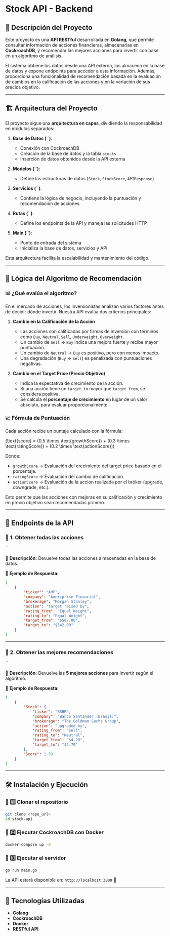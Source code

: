 # Stock API - Backend

## 📌 Descripción del Proyecto

Este proyecto es una **API RESTful** desarrollada en **Golang**, que permite consultar información de acciones financieras, almacenarlas en **CockroachDB**, y recomendar las mejores acciones para invertir con base en un algoritmo de análisis.

El sistema obtiene los datos desde una API externa, los almacena en la base de datos y expone endpoints para acceder a esta información. Además, proporciona una funcionalidad de recomendación basada en la evaluación de cambios en la calificación de las acciones y en la variación de sus precios objetivo.

---

## 🏗️ Arquitectura del Proyecto

El proyecto sigue una **arquitectura en capas**, dividiendo la responsabilidad en módulos separados:

1. **Base de Datos (**``**)**:

   - Conexión con CockroachDB
   - Creación de la base de datos y la tabla `stocks`
   - Inserción de datos obtenidos desde la API externa

2. **Modelos (**``**)**:

   - Define las estructuras de datos (`Stock`, `StockScore`, `APIResponse`)

3. **Servicios (**``**)**:

   - Contiene la lógica de negocio, incluyendo la puntuación y recomendación de acciones

4. **Rutas (**``**)**:

   - Define los endpoints de la API y maneja las solicitudes HTTP

5. **Main (**``**)**:

   - Punto de entrada del sistema
   - Inicializa la base de datos, servicios y API

Esta arquitectura facilita la escalabilidad y mantenimiento del código.

---

## 🔢 Lógica del Algoritmo de Recomendación

### 📊 **¿Qué evalúa el algoritmo?**

En el mercado de acciones, los inversionistas analizan varios factores antes de decidir dónde invertir. Nuestra API evalúa dos criterios principales:

1. **Cambio en la Calificación de la Acción**

   - Las acciones son calificadas por firmas de inversión con términos como `Buy`, `Neutral`, `Sell`, `Underweight`, `Overweight`.
   - Un cambio de `Sell` → `Buy` indica una mejora fuerte y recibe mayor puntuación.
   - Un cambio de `Neutral` → `Buy` es positivo, pero con menos impacto.
   - Una degradación (`Buy` → `Sell`) es penalizada con puntuaciones negativas.

2. **Cambio en el Target Price (Precio Objetivo)**

   - Indica la expectativa de crecimiento de la acción.
   - Si una acción tiene un `target_to` mayor que `target_from`, se considera positiva.
   - Se calcula el **porcentaje de crecimiento** en lugar de un valor absoluto, para evaluar proporcionalmente.

### 📈 **Fórmula de Puntuación**

Cada acción recibe un puntaje calculado con la fórmula:

\(\text{score} = (0.5 \times \text{growthScore}) + (0.3 \times \text{ratingScore}) + (0.2 \times \text{actionScore})\)

Donde:

- `growthScore` → Evaluación del crecimiento del target price basado en el porcentaje.
- `ratingScore` → Evaluación del cambio de calificación.
- `actionScore` → Evaluación de la acción realizada por el bróker (upgrade, downgrade, etc.).

Esto permite que las acciones con mejoras en su calificación y crecimiento en precio objetivo sean recomendadas primero.

---

## 🚀 Endpoints de la API

### 📌 **1. Obtener todas las acciones**

``

📌 **Descripción:** Devuelve todas las acciones almacenadas en la base de datos.

📌 **Ejemplo de Respuesta:**

```json
[
    {
        "ticker": "AMP",
        "company": "Ameriprise Financial",
        "brokerage": "Morgan Stanley",
        "action": "target raised by",
        "rating_from": "Equal Weight",
        "rating_to": "Equal Weight",
        "target_from": "$507.00",
        "target_to": "$542.00"
    }
]
```

---

### 📌 **2. Obtener las mejores recomendaciones**

``

📌 **Descripción:** Devuelve las **5 mejores acciones** para invertir según el algoritmo.

📌 **Ejemplo de Respuesta:**

```json
[
    {
        "Stock": {
            "ticker": "BSBR",
            "company": "Banco Santander (Brasil)",
            "brokerage": "The Goldman Sachs Group",
            "action": "upgraded by",
            "rating_from": "Sell",
            "rating_to": "Neutral",
            "target_from": "$4.20",
            "target_to": "$4.70"
        },
        "Score": 1.59
    }
]
```

---

## 🛠️ Instalación y Ejecución

### 📌 **1️⃣ Clonar el repositorio**

```bash
git clone <repo_url>
cd stock-api
```

### 📌 **2️⃣ Ejecutar CockroachDB con Docker**

```bash
docker-compose up -d
```

### 📌 **3️⃣ Ejecutar el servidor**

```bash
go run main.go
```

La API estará disponible en: `http://localhost:3000` 🚀

---

## 📌 Tecnologías Utilizadas

- **Golang**
- **CockroachDB**
- **Docker**
- **RESTful API**


